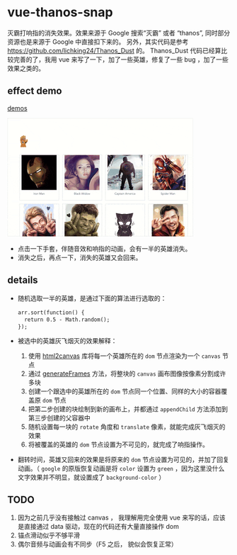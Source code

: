 # vue-thanos-snap
灭霸打响指的消失效果。效果来源于 Google 搜索“灭霸” 或者 “thanos”, 同时部分资源也是来源于 Google 中直接扣下来的。
另外，其实代码是参考 https://github.com/lichking24/Thanos_Dust 的。 Thanos_Dust 代码已经算比较完善的了，我用 vue 来写了一下，加了一些英雄，修复了一些 bug ，加了一些效果之类的。

## effect demo
[demos](https://yiliang114.github.io/vue-thanos-snap/index.html)

![222](./demos/demo.gif)

- 点击一下手套，伴随音效和响指的动画，会有一半的英雄消失。
- 消失之后，再点一下，消失的英雄又会回来。

## details
- 随机选取一半的英雄，是通过下面的算法进行选取的：
  ```
  arr.sort(function() {
    return 0.5 - Math.random();
  });
  ```
- 被选中的英雄灰飞烟灭的效果解释：
  1. 使用 [html2canvas](http://html2canvas.hertzen.com/) 库将每一个英雄所在的 `dom` 节点渲染为一个 `canvas` 节点
  2. 通过 [generateFrames](https://github.com/yiliang114/vue-thanos-snap/blob/master/src/components/Main.vue/#L117) 方法，将整块的 `canvas` 画布图像按像素分割成许多块
  3. 创建一个跟选中的英雄所在的 `dom` 节点同一个位置、同样的大小的容器覆盖原 `dom` 节点
  4. 把第二步创建的块绘制到新的画布上，并都通过 `appendChild` 方法添加到第三步创建的父容器中
  5. 随机设置每一块的 `rotate` 角度和 `translate` 像素，就能完成灰飞烟灭的效果
  6. 将被覆盖的英雄的 `dom` 节点设置为不可见的，就完成了响指操作。

- 翻转时间，英雄又回来的效果是将原来的 `dom` 节点设置为可见的，并加了回复动画。（ `google` 的原版恢复动画是将 `color` 设置为 `green` ，因为这里没什么文字效果并不明显，就设置成了 `background-color` ）

## TODO
1. 因为之前几乎没有接触过 canvas ， 我理解用完全使用 vue 来写的话，应该是直接通过 data 驱动，现在的代码还有大量直接操作 dom
2. 锚点滑动似乎不够平滑
3. 偶尔音频与动画会有不同步（F5 之后， 貌似会恢复正常）